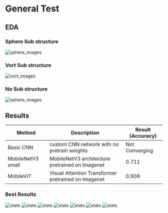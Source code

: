 # General Test

## EDA

### Sphere Sub structure

![sphere_images](images/sphere_images.png)

### Vort Sub structure

![vort_images](images/vort_images.png)

### No Sub structure

![sphere_images](images/no_substructure_images.png)


## Results

| Method             | Description | Result (Accuracy) |
|--------------------|-------------|-------------------|
|Basic CNN           | custom CNN network with no pretrain weights| Not Converging |
|MobileNetV3 small| MobileNetV3 architecture pretrained on Imagenet| 0.711|
|MobileViT | Visual Attention Transformer pretrained on Imagenet | 0.908 |

### Best Results
![stats](images/best_results_conf.png)
![stats](images/best_results_stats.png)
![stats](images/best_results_auc.png)
![stats](images/best_results_micro.png)
![stats](images/best_results_ovr_sphere.png)
![stats](images/best_results_ovr_vort.png)
![stats](images/best_results_ovr.png)